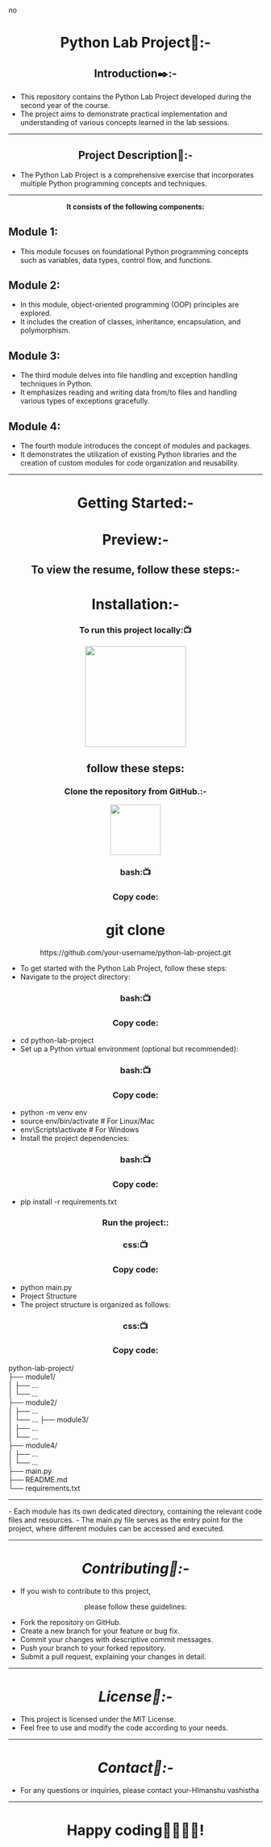 no<h1 align="center">Python Lab Project📝:-</h1>
<h2 align="center">Introduction✒️:-</h2>

- This repository contains the Python Lab Project developed during the second year of the course.
-  The project aims to demonstrate practical implementation and understanding of various concepts learned in the lab sessions.
<hr>

<h2 align="center">Project Description📱:-</h2>

- The Python Lab Project is a comprehensive exercise that incorporates multiple Python programming concepts and techniques.
<hr>
<p align="center"><b> It consists of the following components:</b></p>

<h2>Module 1:</h2>

- This module focuses on foundational Python programming concepts such as variables, data types, control flow, and functions.

<h2>Module 2:</h2>

- In this module, object-oriented programming (OOP) principles are explored. 
- It includes the creation of classes, inheritance, encapsulation, and polymorphism.

<h2>Module 3: </h2>

- The third module delves into file handling and exception handling techniques in Python.
-  It emphasizes reading and writing data from/to files and handling various types of exceptions gracefully.

<h2>Module 4:</h2> 

- The fourth module introduces the concept of modules and packages. 
- It demonstrates the utilization of existing Python libraries and the creation of custom modules for code organization and reusability.
<hr>
<h1 align="center">Getting Started:-</h1>
<h1 align="center"> Preview:-</h1>

<h2 align="center">To view the resume, follow these steps:-</h2>
<h1 align="center"> Installation:-</h1>

<h3 align=" center" >To run this project locally:📺 </h3>

<div align="center" >

<img height="200" wedith="200" src="https://media1.giphy.com/media/dvsE3ncGE4g718CAqM/200.gif"></div>

 <h2 align="center"> follow these steps:</h2>

<h3 align="center"> Clone the repository from GitHub.:-</h3>

<div align="center" >

<img height="100" wedith="100" src="https://cdn.dribbble.com/users/1144208/screenshots/2655434/week6---git-scared.gif"></div>

<h3 align=" center" >bash:📺 </h3>
<h3 align=" center" >Copy code:</h3>
<h1 align="center">git clone </h1>
<p align="center">https://github.com/your-username/python-lab-project.git</p>

- To get started with the Python Lab Project, follow these steps:
- Navigate to the project directory:

<h3 align=" center" >bash:📺 </h3>
<h3 align=" center" >Copy code:</h3>

- cd python-lab-project
- Set up a Python virtual environment (optional but recommended):

<h3 align=" center" >bash:📺 </h3>
<h3 align=" center" >Copy code:</h3>

- python -m venv env
- source env/bin/activate  # For Linux/Mac
- env\Scripts\activate  # For Windows
- Install the project dependencies:
<h3 align=" center" >bash:📺 </h3>
<h3 align=" center" >Copy code:</h3>

- pip install -r requirements.txt
<h3 align=" center" >Run the project::</h3>


<h3 align=" center" >css:📺 </h3>
<h3 align=" center" >Copy code:</h3>

- python main.py
- Project Structure
- The project structure is organized as follows:


<h3 align=" center" >css:📺 </h3>
<h3 align=" center" >Copy code:</h3>
python-lab-project/<br>
  ├── module1/<br>
  │   ├── ...<br>
  │   └── ...<br>
  ├── module2/<br>
  │   ├── ...<br>
  │   └── ...
  ├── module3/<br>
  │   ├── ...<br>
  │   └── ...<br>
  ├── module4/<br>
  │   ├── ...<br>
  │   └── ...<br>
  ├── main.py<br>
  ├── README.md<br>
  └── requirements.txt<br>
  <hr>
- Each module has its own dedicated directory, containing the relevant code files and resources. 
- The main.py file serves as the entry point for the project, where different modules can be accessed and executed.
<hr>
<h1 align="center"><i>Contributing👭:-</i></h1>

- If you wish to contribute to this project, 
<p align="center">please follow these guidelines:</p>

- Fork the repository on GitHub.
- Create a new branch for your feature or bug fix.
- Commit your changes with descriptive commit messages.
- Push your branch to your forked repository.
- Submit a pull request, explaining your changes in detail.
<hr>
<h1 align="center"><i>License📙:-</i></h1>

- This project is licensed under the MIT License. 
- Feel free to use and modify the code according to your needs.
<hr>
<h1 align="center"><i>Contact📱:-</i></h1>

- For any questions or inquiries, please contact your-HImanshu vashistha
<hr>
<h1 align="center"><b>Happy coding💫💫💫💫!</b></h1>
